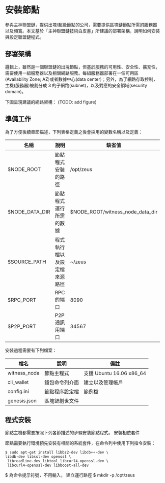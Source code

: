 # 安裝節點

參與主神聯盟鏈，提供出塊/超級節點的公司，需要提供區塊鏈節點所需的服務器以及頻寬。本文基於「主神聯盟鏈技術白皮書」所建議的部署架構，說明如何安裝與設定聯盟鏈程式。

## 部署架構

邏輯上，雖然是一個聯盟鏈的出塊節點，但基於服務的可用性、安全性、擴充性，需要使用一組服務器以及相關網路服務。每組服務器部署在一個可用區(Availability Zone; AZ)或者數據中心(data center)；另外，為了網路存取控制，主機(服務器)被劃分成 3 的子網路(subnet)，以及對應的安全領域(security domain)。

下圖呈現建議的網路架構：
(TODO: add figure)

## 準備工作

為了方便後續章節描述，下列表格定義之後會採用的變數名稱以及定義：

| 名稱           | 說明                         | 缺省值                           |
| -------------- | ---------------------------- | -------------------------------- |
| $NODE_ROOT     | 節點程式安裝的路徑           | /opt/zeus                        |
| $NODE_DATA_DIR | 節點程式運行所需的數據       | $NODE_ROOT/witness_node_data_dir |
| $SOURCE_PATH   | 程式執行檔以及設定檔來源路徑 | ~/zeus                           |
| $RPC_PORT      | RPC 的端口                   | 8090                             |
| $P2P_PORT      | P2P 通訊用端口               | 34567                            |

安裝過程需要有下列檔案：

| 檔名         | 說明           | 備註                     |
| ------------ | -------------- | ------------------------ |
| witness_node | 節點主程式     | 支援 Ubuntu 16.06 x86_64 |
| cli_wallet   | 錢包命令列介面 | 建立以及管理帳戶         |
| config.ini   | 節點程序設定檔 | 範例檔                   |
| genesis.json | 區塊鏈創世文件 |                          |

## 程式安裝

節點主機都需要按照下列各節描述的步驟安裝節點程式。
安裝相依套件

節點需要執行環境預先安裝有相關的系統套件，在命令列中使用下列指令安裝：

```shell
$ sudo apt-get install libbz2-dev libdb++-dev \
libdb-dev libssl-dev openssl \
 libreadline-dev libtool libcurl4-openssl-dev \
 libcurl4-openssl-dev libboost-all-dev
```

$ 為命令提示符號，不用輸入。
建立運行路徑
$ mkdir -p /opt/zeus
